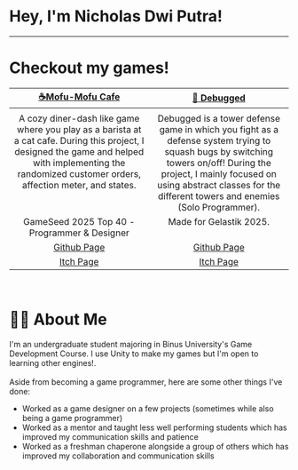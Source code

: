 # Hey, I'm Nicholas Dwi Putra!

---
# Checkout my games!
  <table width="100%">
  <thead>
    <tr>
      <th width="50%"><a href="https://nasimentega.itch.io/mofumofu-cafe">☕Mofu-Mofu Cafe</a></th>
      <th width="50%"><a href="">🔧 Debugged</a></th> <!-- Itch Page for Debugged -->
    </tr>
  </thead>
  <tbody>
    <tr>
      <td>
        <img src=""/> <!-- MofuMofu Cafe Gif --> 
      </td>
      <td>
        <img src=""/> <!-- Debugged GIF --> 
      </td>
    </tr>
    <tr>
      <td valign="top" align="center">
        A cozy diner-dash like game where you play as a barista at a cat cafe. During this project, I designed the game and helped with implementing the randomized customer orders, affection meter, and states.
      </td>
      <td valign="top" align="center">
        Debugged is a tower defense game in which you fight as a defense system trying to squash bugs by switching towers on/off! During the project, I mainly focused on using abstract classes for the different towers and enemies (Solo Programmer).
      </td>
    </tr>
    <tr>
      <td valign="top" align="center">
        GameSeed 2025 Top 40 - Programmer & Designer
      </td>
      <td valign="top" align="center">
        Made for Gelastik 2025.
      </td>
    </tr>
    <tr>
      <td valign="top" align="center">
        <a href="">Github Page</a> <!-- Github Page for MofuMofu -->
      </td> 
      <td valign="top" align="center">
        <a href="">Github Page</a> <!-- Github Page for Debugged -->
      </td> 
    </tr>
    <tr>
      <td valign="top" align="center">
        <a href="https://nasimentega.itch.io/mofumofu-cafe">Itch Page</a> 
      </td>
      <td valign="top" align="center">
        <a href="">Itch Page</a> <!-- Itch Page for Debugged -->
      </td> 
    </tr>
  </tbody>
</table>

<br>

<!-- Copy the top part down for another row -->

# 🕵️‍♂️ About Me
 I'm an undergraduate student majoring in Binus University's Game Development Course. I use Unity to make my games but I'm open to learning other engines!.<br>
 <br>
 Aside from becoming a game programmer, here are some other things I've done:<br>
 - Worked as a game designer on a few projects (sometimes while also being a game programmer)
 - Worked as a mentor and taught less well performing students which has improved my communication skills and patience
 - Worked as a freshman chaperone alongside a group of others which has improved my collaboration and communication skills
